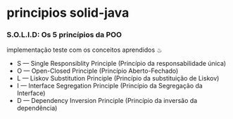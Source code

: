 # principios solid-java


<h3>S.O.L.I.D: Os 5 princípios da POO </h3>
<p>implementação teste com os conceitos aprendidos ♨ </p>

<ul>
  <li>S — Single Responsiblity Principle (Princípio da responsabilidade única)</li>
  <li>O — Open-Closed Principle (Princípio Aberto-Fechado)</li>
  <li>L — Liskov Substitution Principle (Princípio da substituição de Liskov)</li>
  <li>I — Interface Segregation Principle (Princípio da Segregação da Interface)</li>
  <li>D — Dependency Inversion Principle (Princípio da inversão da dependência)</li>
</ul>





